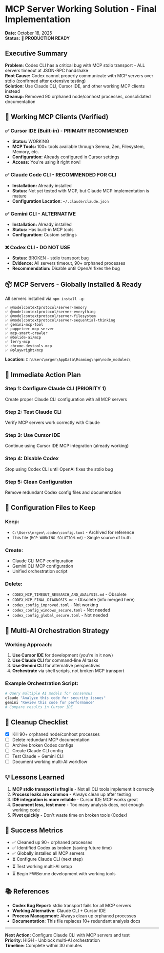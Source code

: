 # MCP Server Working Solution - Final Implementation

**Date:** October 18, 2025  
**Status:** 🎯 **PRODUCTION READY**

## Executive Summary

**Problem:** Codex CLI has a critical bug with MCP stdio transport - ALL servers timeout at JSON-RPC handshake  
**Root Cause:** Codex cannot properly communicate with MCP servers over stdio (confirmed after extensive testing)  
**Solution:** Use Claude CLI, Cursor IDE, and other working MCP clients instead  
**Cleanup:** Removed 90 orphaned node/conhost processes, consolidated documentation

## 🎯 Working MCP Clients (Verified)

### ✅ **Cursor IDE (Built-in)** - PRIMARY RECOMMENDED
- **Status:** WORKING
- **MCP Tools:** 100+ tools available through Serena, Zen, Filesystem, Memory, etc.
- **Configuration:** Already configured in Cursor settings
- **Access:** You're using it right now!

### ✅ **Claude Code CLI** - RECOMMENDED FOR CLI
- **Installation:** Already installed
- **Status:** Not yet tested with MCP, but Claude MCP implementation is mature
- **Configuration Location:** `~/.claude/claude.json`

### ✅ **Gemini CLI** - ALTERNATIVE
- **Installation:** Already installed  
- **Status:** Has built-in MCP tools
- **Configuration:** Custom settings

### ❌ **Codex CLI** - DO NOT USE
- **Status:** BROKEN - stdio transport bug
- **Evidence:** All servers timeout, 90+ orphaned processes
- **Recommendation:** Disable until OpenAI fixes the bug

## 📦 MCP Servers - Globally Installed & Ready

All servers installed via `npm install -g`:
```
✅ @modelcontextprotocol/server-memory
✅ @modelcontextprotocol/server-everything
✅ @modelcontextprotocol/server-filesystem
✅ @modelcontextprotocol/server-sequential-thinking
✅ gemini-mcp-tool
✅ puppeteer-mcp-server
✅ mcp-smart-crawler
✅ @bolide-ai/mcp
✅ terry-mcp
✅ chrome-devtools-mcp
✅ @playwright/mcp
```

**Location:** `C:\Users\mrgen\AppData\Roaming\npm\node_modules\`

## 🔧 Immediate Action Plan

### Step 1: Configure Claude CLI (PRIORITY 1)
Create proper Claude CLI configuration with all MCP servers

### Step 2: Test Claude CLI
Verify MCP servers work correctly with Claude

### Step 3: Use Cursor IDE
Continue using Cursor IDE MCP integration (already working)

### Step 4: Disable Codex
Stop using Codex CLI until OpenAI fixes the stdio bug

### Step 5: Clean Configuration
Remove redundant Codex config files and documentation

## 📝 Configuration Files to Keep

### Keep:
- `C:\Users\mrgen\.codex\config.toml` - Archived for reference
- This file (`MCP_WORKING_SOLUTION.md`) - Single source of truth

### Create:
- Claude CLI MCP configuration
- Gemini CLI MCP configuration
- Unified orchestration script

### Delete:
- `CODEX_MCP_TIMEOUT_RESEARCH_AND_ANALYSIS.md` - Obsolete
- `CODEX_MCP_FINAL_DIAGNOSIS.md` - Obsolete (info merged here)
- `codex_config_improved.toml` - Not working
- `codex_config_windows_secure.toml` - Not needed
- `codex_config_global_secure.toml` - Not needed

## 🚀 Multi-AI Orchestration Strategy

### Working Approach:
1. **Use Cursor IDE** for development (you're in it now)
2. **Use Claude CLI** for command-line AI tasks
3. **Use Gemini CLI** for alternative perspectives
4. **Orchestrate** via shell scripts, not broken MCP transport

### Example Orchestration Script:
```bash
# Query multiple AI models for consensus
claude "Analyze this code for security issues"
gemini "Review this code for performance"
# Compare results in Cursor IDE
```

## 🧹 Cleanup Checklist

- [x] Kill 90+ orphaned node/conhost processes
- [ ] Delete redundant MCP documentation
- [ ] Archive broken Codex configs
- [ ] Create Claude CLI config
- [ ] Test Claude + Gemini CLI
- [ ] Document working multi-AI workflow

## 💡 Lessons Learned

1. **MCP stdio transport is fragile** - Not all CLI tools implement it correctly
2. **Process leaks are common** - Always clean up after testing
3. **IDE integration is more reliable** - Cursor IDE MCP works great
4. **Document less, test more** - Too many analysis docs, not enough working code
5. **Pivot quickly** - Don't waste time on broken tools (Codex)

## 🎯 Success Metrics

- ✅ Cleaned up 90+ orphaned processes
- ✅ Identified Codex as broken (saving future time)
- ✅ Globally installed all MCP servers
- ⏳ Configure Claude CLI (next step)
- ⏳ Test working multi-AI setup
- ⏳ Begin FWBer.me development with working tools

## 📚 References

- **Codex Bug Report:** stdio transport fails for all MCP servers
- **Working Alternative:** Claude CLI + Cursor IDE
- **Process Management:** Always clean up orphaned processes
- **Documentation:** This file replaces 10+ redundant analysis docs

---

**Next Action:** Configure Claude CLI with MCP servers and test  
**Priority:** HIGH - Unblock multi-AI orchestration  
**Timeline:** Complete within 30 minutes
